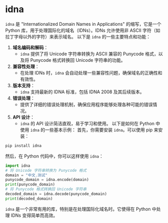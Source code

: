 # idna

`idna` 是 "Internationalized Domain Names in Applications" 的缩写，它是一个 Python 库，用于处理国际化的域名（IDNs）。IDNs 允许使用非 ASCII 字符（如拉丁字母以外的字符）来表示域名。 以下是 `idna` 的一些主要特点和功能：

1. **域名编码和解码**：
   * `idna` 提供了将 Unicode 字符串转换为 ASCII 兼容的 Punycode 格式，以及将 Punycode 格式转换回 Unicode 字符串的功能。
2. **兼容性处理**：
   * 在处理 IDNs 时，`idna` 会自动处理一些兼容性问题，确保域名的正确性和有效性。
3. **版本支持**：
   * `idna` 支持最新的 IDNA 标准，包括 IDNA 2008 及其后续版本。
4. **错误处理**：
   * 提供了详细的错误处理机制，确保应用程序能够处理各种可能的错误情况。
5. **API 设计**：
   * `idna` 的 API 设计简洁直观，易于学习和使用。 以下是如何在 Python 中使用 `idna` 的一些基本示例： 首先，你需要安装 `idna`。可以使用 pip 来安装：

```bash
pip install idna
```

然后，在 Python 代码中，你可以这样使用 `idna`：

```python
import idna
# 将 Unicode 字符串转换为 Punycode 格式
domain = "中文.测试"
punycode_domain = idna.encode(domain)
print(punycode_domain)
# 将 Punycode 格式转换回 Unicode 字符串
decoded_domain = idna.decode(punycode_domain)
print(decoded_domain)
```

`idna` 是一个非常有用的库，特别是在处理国际化域名时。它使得在 Python 中处理 IDNs 变得简单而高效。
